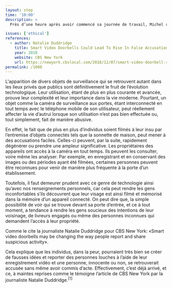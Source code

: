 ```yaml
---
layout: step
time: '10:00'
description: >
  Près d’une heure après avoir commencé sa journée de travail, Michel reçoit une alerte sur son téléphone cellulaire lui rapportant qu’une personne (sa femme de ménage) a appuyé sur la sonnette de sa maison. C’est grâce à un objet de surveillance, soit une caméra de surveillance connectée à une application téléphonique, qu’il est capable de détecter la présence et de voir, au moment exact, un ou plusieurs individu(s) qui serait(en)t à sa porte. C’est en se connectant sur l’application qui est liée et capable d’analyser et d’autoriser l’accès à sa propriété. En remarquant qu’il s’agit bel et bien de sa femme de ménage, il lui débarre la porte d’entrée et désamorce le système d’alarme.

issues: ['ethical']
references:
  - author: Natalie Duddridge
    title: Smart Video Doorbells Could Lead To Rise In False Accusations, Experts Warn
    year: 2018
    website: CBS New York
    url: https://newyork.cbslocal.com/2018/12/07/smart-video-doorbell-risks/ 
permalink: /1000
---
```


L'apparition de divers objets de surveillance qui se retrouvent autant dans les lieux privés que publics sont définitivement le fruit de l’évolution technologique. Leur utilisation, étant de plus en plus courante et avancée, prouve leur complexité et leur importance dans la vie moderne. Pourtant, un objet comme la caméra de surveillance aux portes, étant interconnecté en tout temps avec le téléphone mobile de son utilisateur, peut réellement affecter la vie d’autrui lorsque son utilisation n’est pas bien effectuée ou, tout simplement, fait de manière abusive.

En effet, le fait que de plus en plus d’individus soient filmés à leur insu par l’entremise d’objets connectés tels que la sonnette de maison, peut mener à des accusations faciles. Celles-ci peuvent, par la suite, rapidement dégénérer ou prendre une ampleur significative. Les propriétaires des appareils ont accès à la caméra en tout temps. Ils peuvent les consulter, voire même les analyser. Par exemple, en enregistrant et en conservant des images ou des périodes ayant été filmées, certaines personnes peuvent être reconnues pour venir de manière plus fréquente à la porte d’un établissement.

Toutefois, il faut demeurer prudent avec ce genre de technologie ainsi qu’avec nos renseignements personnels, car cela peut rendre les gens inconfortables s’ils découvrent que leur visage est ainsi filmé et mémorisé dans la mémoire d’un appareil connecté. On peut dire que, la simple possibilité de voir qui se trouve devant sa porte d’entrée, et ce à tout moment, a tendance à rendre les gens soucieux des intentions de leur voisinage, de livreurs engagés ou même des personnes inconnues qui demandent l’accès à leur propriété.
 
Comme le cite la journaliste Natalie Duddridge pour CBS New York: «Smart video doorbells may be changing the way people report and share suspicious activity». 

Cela explique que les individus, dans la peur, pourraient très bien se créer de fausses idées et reporter des personnes louches à l’aide de leur enregistrement vidéo et une personne, innocente ou non, se retrouverait accusée sans même avoir commis d’acte. Effectivement, c’est déjà arrivé, et ce, à maintes reprises comme le témoigne l’article de CBS New York par la journaliste Natalie Duddridge.<sup>[1]</sup>
